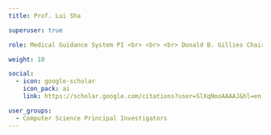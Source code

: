 ```yaml
---
title: Prof. Lui Sha

superuser: true

role: Medical Guidance System PI <br> <br> <br> Donald B. Gillies Chair Professor of Computer Science <br> University of Illinois at Urbana-Champaign

weight: 10

social:
  - icon: google-scholar
    icon_pack: ai
    link: https://scholar.google.com/citations?user=SlXqNooAAAAJ&hl=en

user_groups:
  - Computer Science Principal Investigators
---
```

